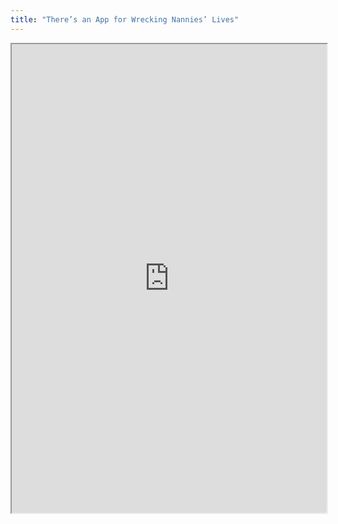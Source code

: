 ```yaml
---
title: "There’s an App for Wrecking Nannies’ Lives"
---
```




<iframe height="750" width="100%" src="https://ewelton.github.io/ktest/wiki.html#There%E2%80%99s%20an%20App%20for%20Wrecking%20Nannies%E2%80%99%20Lives"></iframe>
